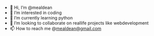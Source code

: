 - 👋 Hi, I’m @mealdean
- 👀 I’m interested in coding
- 🌱 I’m currently learning python
- 💞️ I’m looking to collaborate on reallife projects like webdevelopment
- 📫 How to reach me @mealdean@gmail.com

<!---
mealdean/mealdean is a ✨ special ✨ repository because its `README.md` (this file) appears on your GitHub profile.
You can click the Preview link to take a look at your changes.
--->
